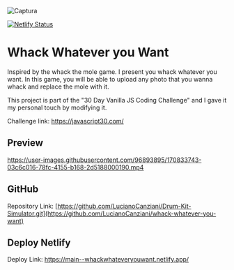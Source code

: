 ![Captura](https://user-images.githubusercontent.com/96893895/170833791-5d28e049-3b67-4f14-958b-858ce3a7ad7a.PNG)

[![Netlify Status](https://api.netlify.com/api/v1/badges/b6517030-8405-4448-bf2e-7ca2eac212ff/deploy-status)](https://app.netlify.com/sites/whackwhateveryouwant/deploys)

# Whack Whatever you Want

Inspired by the whack the mole game. I present you whack whatever you want. In this game, you will be able to upload any photo that you wanna whack and replace the mole with it.

This project is part of the "30 Day Vanilla JS Coding Challenge" and I gave it my personal touch by modifying it.

Challenge link: https://javascript30.com/

## Preview

https://user-images.githubusercontent.com/96893895/170833743-03c6c016-78fc-4155-b168-2d5188000190.mp4

## GitHub 

Repository Link: [https://github.com/LucianoCanziani/Drum-Kit-Simulator.git](https://github.com/LucianoCanziani/whack-whatever-you-want)

## Deploy Netlify

Deploy Link: https://main--whackwhateveryouwant.netlify.app/
